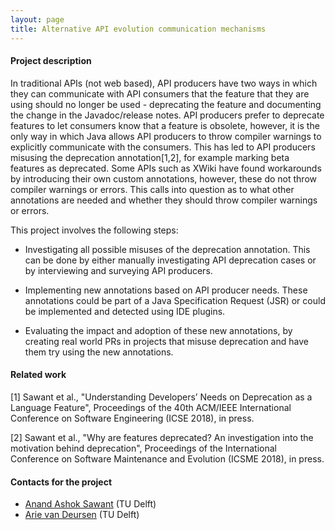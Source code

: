 ```yaml
---
layout: page
title: Alternative API evolution communication mechanisms
---
```


#### Project description

In traditional APIs (not web based), API producers have two ways in which they can communicate with API consumers that the feature that they are using should no longer be used - deprecating the feature and documenting the change in the Javadoc/release notes. API producers prefer to deprecate features to let consumers know that a feature is obsolete, however, it is the only way in which Java allows API producers to throw compiler warnings to explicitly communicate with the consumers. This has led to API producers misusing the deprecation annotation[1,2], for example marking beta features as deprecated. Some APIs such as XWiki have found workarounds by introducing their own custom annotations, however, these do not throw compiler warnings or errors. This calls into question as to what other annotations are needed and whether they should throw compiler warnings or errors.

This project involves the following steps:

- Investigating all possible misuses of the deprecation annotation. This can be done by either manually investigating API deprecation cases or by interviewing and surveying API producers.

- Implementing new annotations based on API producer needs. These annotations could be part of a Java Specification Request (JSR) or could be implemented and detected using IDE plugins.

- Evaluating the impact and adoption of these new annotations, by creating real world PRs in projects that misuse deprecation and have them try using the new annotations.

#### Related work

[1] Sawant et al., "Understanding Developers’ Needs on Deprecation as a Language Feature", Proceedings of the 40th ACM/IEEE International Conference on Software Engineering (ICSE 2018), in press.

[2] Sawant et al., "Why are features deprecated? An investigation into the motivation behind deprecation", Proceedings of the International Conference on Software Maintenance and Evolution (ICSME 2018), in press.

#### Contacts for the project

* [Anand Ashok Sawant](mailto:A.A.Sawant@tudelft.nl) (TU Delft)
* [Arie van Deursen](mailto:Arie.vanDeursen@tudelft.nl) (TU Delft)
